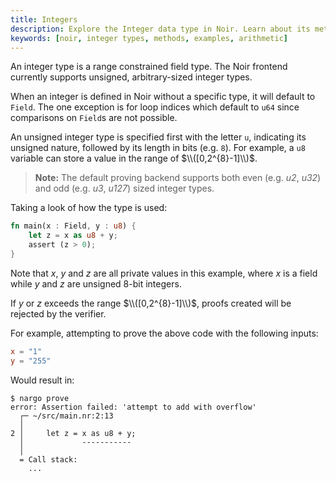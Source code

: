 ```yaml
---
title: Integers
description: Explore the Integer data type in Noir. Learn about its methods, see real-world examples, and grasp how to efficiently use Integers in your Noir code.
keywords: [noir, integer types, methods, examples, arithmetic]
---
```


An integer type is a range constrained field type. The Noir frontend currently supports unsigned,
arbitrary-sized integer types.

When an integer is defined in Noir without a specific type, it will default to `Field`. The one exception is for loop indices which default to `u64` since comparisons on `Field`s are not possible.

An unsigned integer type is specified first with the letter `u`, indicating its unsigned nature, followed by
its length in bits (e.g. `8`). For example, a `u8` variable can store a value in the range of
$\\([0,2^{8}-1]\\)$.

> **Note:** The default proving backend supports both even (e.g. _u2_, _u32_) and odd (e.g. _u3_, _u127_) sized integer types.

Taking a look of how the type is used:

```rust
fn main(x : Field, y : u8) {
    let z = x as u8 + y;
    assert (z > 0);
}
```

Note that _x_, _y_ and _z_ are all private values in this example, where _x_ is a field while _y_ and _z_
are unsigned 8-bit integers.

If _y_ or _z_ exceeds the range $\\([0,2^{8}-1]\\)$, proofs created
will be rejected by the verifier.

For example, attempting to prove the above code with the following inputs:

```toml
x = "1"
y = "255"
```

Would result in:

```
$ nargo prove
error: Assertion failed: 'attempt to add with overflow'
  ┌─ ~/src/main.nr:2:13
  │
2 │     let z = x as u8 + y;
  │             -----------
  │
  = Call stack:
    ...
```
